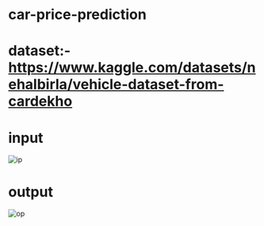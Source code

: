 # car-price-prediction
# dataset:- https://www.kaggle.com/datasets/nehalbirla/vehicle-dataset-from-cardekho
# input
![ip](https://user-images.githubusercontent.com/101417939/200870758-96e4a46c-d8de-46aa-b388-73b861e344dd.png)


# output
![op](https://user-images.githubusercontent.com/101417939/200870875-5a9e15fc-8765-4ccc-833d-0fffad87fcc8.png)
